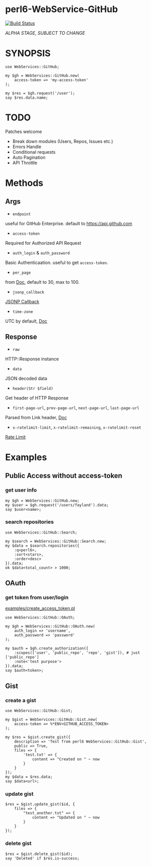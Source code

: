 # perl6-WebService-GitHub

[![Build Status](https://travis-ci.org/fayland/perl6-WebService-GitHub.svg?branch=master)](https://travis-ci.org/fayland/perl6-WebService-GitHub)

*ALPHA STAGE, SUBJECT TO CHANGE*

# SYNOPSIS

    use WebServices::GitHub;

    my $gh = WebServices::GitHub.new(
        access-token => 'my-access-token'
    );

    my $res = $gh.request('/user');
    say $res.data.name;

# TODO

Patches welcome

 * Break down modules (Users, Repos, Issues etc.)
 * Errors Handle
 * Conditional requests
 * Auto Pagination
 * API Throttle

# Methods

## Args

 * `endpoint`

useful for GitHub Enterprise. default to https://api.github.com

 * `access-token`

Required for Authorized API Request

 * `auth_login` & `auth_password`

Basic Authenticaation. useful to get `access-token`.

 * `per_page`

from [Doc](https://developer.github.com/v3/#pagination), default to 30, max to 100.

 * `jsonp_callback`

[JSONP Callback](https://developer.github.com/v3/#json-p-callbacks)

 * `time-zone`

UTC by default, [Doc](https://developer.github.com/v3/#timezones)

## Response

 * `raw`

HTTP::Response instance

 * `data`

JSON decoded data

 * `header(Str $field)`

Get header of HTTP Response

 * `first-page-url`, `prev-page-url`, `next-page-url`, `last-page-url`

Parsed from Link header, [Doc](https://developer.github.com/v3/#pagination)

 * `x-ratelimit-limit`, `x-ratelimit-remaining`, `x-ratelimit-reset`

[Rate Limit](https://developer.github.com/v3/#rate-limiting)

# Examples

## Public Access without access-token

### get user info

```
my $gh = WebServices::GitHub.new;
my $user = $gh.request('/users/fayland').data;
say $user<name>;
```

### search repositories

```
use WebServices::GitHub::Search;

my $search = WebServices::GitHub::Search.new;
my $data = $search.repositories({
    :q<perl6>,
    :sort<stars>,
    :order<desc>
}).data;
ok $data<total_count> > 1000;
```

## OAuth

### get token from user/login

[examples/create_access_token.pl](examples/create_access_token.pl)

```perl6
use WebServices::GitHub::OAuth;

my $gh = WebServices::GitHub::OAuth.new(
    auth_login => 'username',
    auth_password => 'password'
);

my $auth = $gh.create_authorization({
    :scopes(['user', 'public_repo', 'repo', 'gist']), # just ['public_repo']
    :note<'test purpose'>
}).data;
say $auth<token>;
```

## Gist

### create a gist

```
use WebServices::GitHub::Gist;

my $gist = WebServices::GitHub::Gist.new(
    access-token => %*ENV<GITHUB_ACCESS_TOKEN>
);

my $res = $gist.create_gist({
    description => 'Test from perl6 WebServices::GitHub::Gist',
    public => True,
    files => {
        'test.txt' => {
            content => "Created on " ~ now
        }
    }
});
my $data = $res.data;
say $data<url>;
```

### update gist

```
$res = $gist.update_gist($id, {
    files => {
        "test_another.txt" => {
            content => "Updated on " ~ now
        }
    }
});
```

### delete gist

```
$res = $gist.delete_gist($id);
say 'Deleted' if $res.is-success;
```
